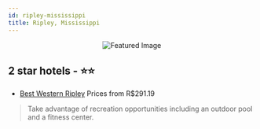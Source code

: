 ```yaml
---
id: ripley-mississippi
title: Ripley, Mississippi
---
```


<center><img src="https://i.travelapi.com/hotels/1000000/910000/906400/906326/c2c334e3_z.jpg" alt="Featured Image" /></center>


##  2 star hotels - ⭐️⭐️

-    [Best Western Ripley](https://us.hurb.com/hotels/ripley/best-western-ripley-JNP-JP989628?cmp=18055) Prices from R$291.19
   > Take advantage of recreation opportunities including an outdoor pool and a fitness center.
